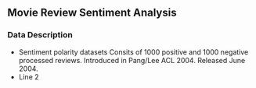 ## Movie Review Sentiment Analysis

### Data Description
<ul>
<li>Sentiment polarity datasets Consits of 1000 positive and 1000 negative processed reviews. Introduced in Pang/Lee ACL 2004. Released June 2004. </li>
<li>Line 2</li>
</ul>

